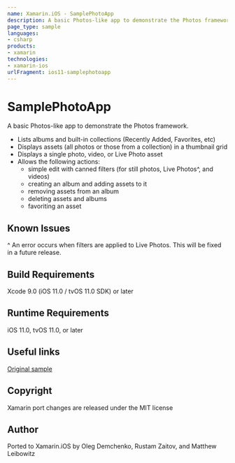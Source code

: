 ```yaml
---
name: Xamarin.iOS - SamplePhotoApp
description: A basic Photos-like app to demonstrate the Photos framework. Lists albums and built-in collections (Recently Added, Favorites, etc) Displays assets...
page_type: sample
languages:
- csharp
products:
- xamarin
technologies:
- xamarin-ios
urlFragment: ios11-samplephotoapp
---
```

# SamplePhotoApp

A basic Photos-like app to demonstrate the Photos framework. 

* Lists albums and built-in collections (Recently Added, Favorites, etc)
* Displays assets (all photos or those from a collection) in a thumbnail grid
* Displays a single photo, video, or Live Photo asset
* Allows the following actions:
  * simple edit with canned filters (for still photos, Live Photos^, and videos)
  * creating an album and adding assets to it
  * removing assets from an album
  * deleting assets and albums
  * favoriting an asset

## Known Issues

^ An error occurs when filters are applied to Live Photos. This will be fixed in a future release.

## Build Requirements

Xcode 9.0 (iOS 11.0 / tvOS 11.0 SDK) or later

## Runtime Requirements

iOS 11.0, tvOS 11.0, or later

## Useful links

[Original sample](https://developer.apple.com/library/ios/samplecode/UsingPhotosFramework/Introduction/Intro.html)

## Copyright

Xamarin port changes are released under the MIT license

## Author 

Ported to Xamarin.iOS by Oleg Demchenko, Rustam Zaitov, and Matthew Leibowitz
